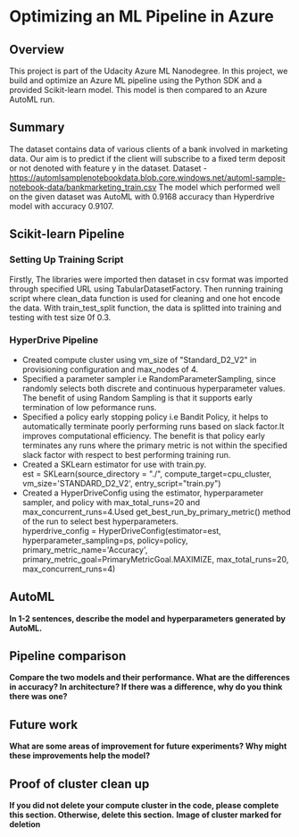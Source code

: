 # Optimizing an ML Pipeline in Azure

## Overview
This project is part of the Udacity Azure ML Nanodegree.
In this project, we build and optimize an Azure ML pipeline using the Python SDK and a provided Scikit-learn model.
This model is then compared to an Azure AutoML run.

## Summary
The dataset contains data of various clients of a bank involved in marketing data. Our aim is to predict if the client will subscribe to a fixed term deposit or not denoted with feature y in the dataset. 
Dataset - https://automlsamplenotebookdata.blob.core.windows.net/automl-sample-notebook-data/bankmarketing_train.csv
The model which performed well on the given dataset was AutoML with 0.9168 accuracy than Hyperdrive model with accuracy 0.9107.

## Scikit-learn Pipeline
### Setting Up Training Script
Firstly, The libraries were imported then dataset in csv format was imported through specified URL using TabularDatasetFactory. Then running training script where clean_data function is used for cleaning and one hot encode the data. With train_test_split function, the data is splitted into training and testing with test size 0f 0.3. 
### HyperDrive Pipeline
* Created compute cluster using vm_size of "Standard_D2_V2" in provisioning configuration and max_nodes of 4.
* Specified a parameter sampler i.e RandomParameterSampling, since randomly selects both discrete and continuous hyperparameter values. The benefit of using Random Sampling is that it supports early termination of low peformance runs. 
* Specified a policy early stopping policy i.e Bandit Policy, it helps to automatically terminate poorly performing runs based on slack factor.It improves computational    efficiency. The benefit is that policy early terminates any runs where the primary metric is not within the specified slack factor with respect to best performing training run.
* Created a SKLearn estimator for use with train.py.\
est = SKLearn(source_directory = "./",
            compute_target=cpu_cluster,
            vm_size='STANDARD_D2_V2',
            entry_script="train.py")
* Created a HyperDriveConfig using the estimator, hyperparameter sampler, and policy with max_total_runs=20 and max_concurrent_runs=4.Used get_best_run_by_primary_metric() method of the run to select best hyperparameters.\
hyperdrive_config = HyperDriveConfig(estimator=est, hyperparameter_sampling=ps, policy=policy, primary_metric_name='Accuracy', primary_metric_goal=PrimaryMetricGoal.MAXIMIZE,   max_total_runs=20, max_concurrent_runs=4)
            



## AutoML
**In 1-2 sentences, describe the model and hyperparameters generated by AutoML.**

## Pipeline comparison
**Compare the two models and their performance. What are the differences in accuracy? In architecture? If there was a difference, why do you think there was one?**

## Future work
**What are some areas of improvement for future experiments? Why might these improvements help the model?**

## Proof of cluster clean up
**If you did not delete your compute cluster in the code, please complete this section. Otherwise, delete this section.**
**Image of cluster marked for deletion**
